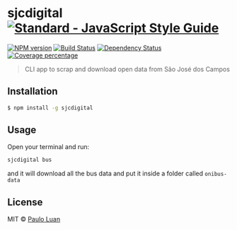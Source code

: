 # sjcdigital [![Standard - JavaScript Style Guide][standard-image]][standard-url]

[![NPM version][npm-image]][npm-url] 
[![Build Status][travis-image]][travis-url] 
[![Dependency Status][daviddm-image]][daviddm-url] 
[![Coverage percentage][codecov-image]][codecov-url]

> CLI app to scrap and download open data from São José dos Campos

## Installation

```sh
$ npm install -g sjcdigital
```

## Usage

Open your terminal and run: 
```sh
sjcdigital bus
```
and it will download all the bus data and put it inside a folder called `onibus-data`

## License

MIT © [Paulo Luan](github.com/pauloluan)

[npm-image]: https://badge.fury.io/js/sjcdigital.svg
[npm-url]: https://npmjs.org/package/sjcdigital
[travis-image]: https://travis-ci.org/sjcdigital/sjc-digital-cli.svg?branch=master
[travis-url]: https://travis-ci.org/sjcdigital/sjc-digital-cli
[daviddm-image]: https://david-dm.org/sjcdigital/sjc-digital-cli.svg?theme=shields.io
[daviddm-url]: https://david-dm.org/sjcdigital/sjc-digital-cli
[coveralls-image]: https://coveralls.io/repos/sjcdigital/sjc-digital-cli/badge.svg
[coveralls-url]: https://coveralls.io/r/sjcdigital/sjc-digital-cli
[codecov-url]: https://codecov.io/github/sjcdigital/sjc-digital-cli
[codecov-image]: https://img.shields.io/codecov/c/github/sjcdigital/sjc-digital-cli/master.svg?style=flat-square
[standard-image]: https://cdn.rawgit.com/feross/standard/master/badge.svg
[standard-url]: https://github.com/feross/standard
